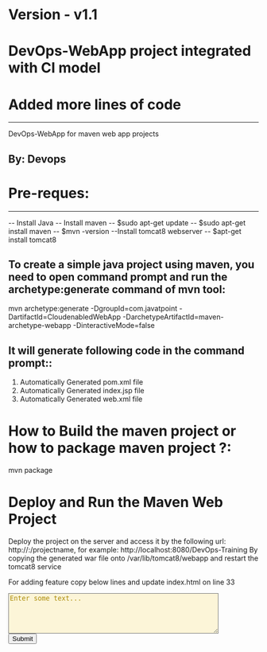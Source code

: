 # Version - v1.1
# DevOps-WebApp project integrated with CI model 
# Added more lines of code
-------------------------------
DevOps-WebApp for maven web app projects

## By: Devops

# Pre-reques:
---------------
-- Install Java
-- Install maven
  -- $sudo apt-get update
  -- $sudo apt-get install maven
  -- $mvn -version
--Install tomcat8 webserver
  -- $apt-get install tomcat8


To create a simple java project using maven, you need to open command prompt and run the archetype:generate command of mvn tool:
----------------------------------------------------------------------------------------------------------------------------------
 mvn archetype:generate -DgroupId=com.javatpoint -DartifactId=CloudenabledWebApp -DarchetypeArtifactId=maven-archetype-webapp -DinteractiveMode=false
 
 It will generate following code in the command prompt::
 ----------------------------------------------------------
 1) Automatically Generated pom.xml file
 2) Automatically Generated index.jsp file
 3) Automatically Generated web.xml file
 
  How to Build the maven project or how to package maven project ?:
 ===============================================================
 mvn package  
 
 Deploy and Run the Maven Web Project
 =======================================
 Deploy the project on the server and access it by the following url:
 http://<host-name>:<portnumber>/projectname, for example: http://localhost:8080/DevOps-Training
 By copying the generated war file onto /var/lib/tomcat8/webapp and restart the tomcat8 service
 
For adding feature copy below lines and update index.html on line 33 

<form action="http://www.html.am/html-codes/textboxes/submitted.cfm">
<textarea name="myTextBox" cols="50" rows="5" style="background-color:#FCF5D8;color:#AD8C08;">
Enter some text...
</textarea>
<br />
<input type="submit" />
</form>
